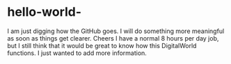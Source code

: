 # hello-world-
I am just digging how the GitHub goes. I will do something more meaningful as soon as things get clearer. Cheers
I have a normal 8 hours per day job, but I still think that it would be great to know how this DigitalWorld functions.
I just wanted to add more information.
